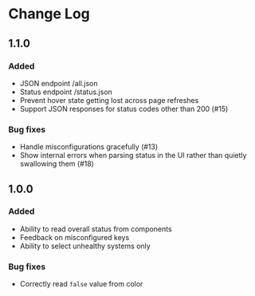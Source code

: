 # Change Log

## 1.1.0
### Added
- JSON endpoint /all.json
- Status endpoint /status.json
- Prevent hover state getting lost across page refreshes
- Support JSON responses for status codes other than 200 (#15)

### Bug fixes
- Handle misconfigurations gracefully (#13)
- Show internal errors when parsing status in the UI rather than quietly swallowing them (#18)

## 1.0.0
### Added
- Ability to read overall status from components
- Feedback on misconfigured keys
- Ability to select unhealthy systems only

### Bug fixes
- Correctly read `false` value from color
